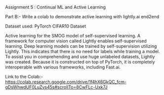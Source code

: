 Assignment 5 : Continual ML and Active Learning

Part B:- Write a colab to demonstrate active learning with lightly.ai end2end

Dataset used: PyTorch CIFAR10 Dataset

Active learning for the SMOG model of self-supervised learning. A framework for computer vision called Lightly enables self-supervised learning. Deep learning models can be trained by self-supervision utilizing Lightly. This indicates that there is no need for labels while training a model. To assist you in comprehending and use huge unlabeled datasets, Lightly was created. Because it is constructed on top of PyTorch, it is completely interoperable with various frameworks, including Fast.ai. 

Link to the Colab:- https://colab.research.google.com/drive/1f4hX6GkQC_fcm-gDsWhwdUF0LuZvs45s#scrollTo=8CwFLc-Uxk7J
